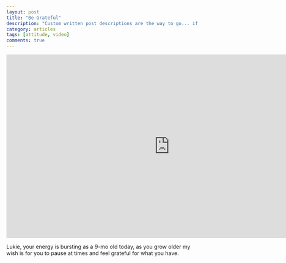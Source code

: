 ```yaml
---
layout: post
title: "Be Grateful"
description: "Custom written post descriptions are the way to go... if you're not lazy."
category: articles
tags: [attitude, video]
comments: true
---
```


<iframe src="http://embed.ted.com/talks/louie_schwartzberg_nature_beauty_gratitude.html" width="853" height="480" frameborder="0" scrolling="no" webkitAllowFullScreen mozallowfullscreen allowFullScreen> </iframe>

Lukie, your energy is bursting as a 9-mo old today, as you grow older my wish is for you to pause at times and feel grateful for what you have.